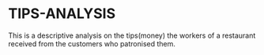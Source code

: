 # TIPS-ANALYSIS
This is a descriptive analysis on the tips(money) the workers of a restaurant received from the customers who patronised them.
